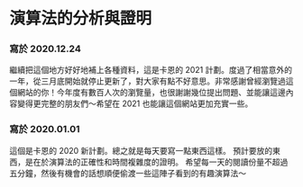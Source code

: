 # 演算法的分析與證明

### 寫於 2020.12.24

繼續把這個地方好好地補上各種資料，這是卡恩的 2021 計劃。度過了相當意外的一年，從三月底開始就停止更新了，對大家有點不好意思。非常感謝曾經瀏覽過這個網站的你！今年度有數百人次的瀏覽量，也很謝謝幾位提出問題、並能讓這邊內容變得更完整的朋友們～希望在 2021 也能讓這個網站更加充實一些。

### 寫於 2020.01.01

這個是卡恩的 2020 新計劃。總之就是每天要寫一點東西這樣。
預計要放的東西，是在於演算法的正確性和時間複雜度的證明。
希望每一天的閱讀份量不超過五分鐘，然後有機會的話想順便偷渡一些這陣子看到的有趣演算法～